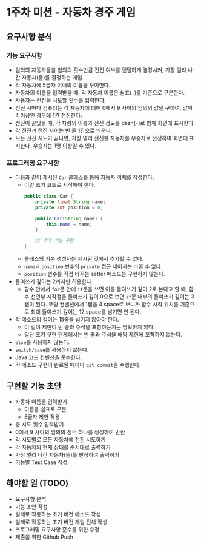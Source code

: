 # 1주차 미션 - 자동차 경주 게임
## 요구사항 분석
### 기능 요구사항
* 임의의 자동차들을 임의의 횟수만큼 전진 여부를 랜덤하게 결정시켜, 가장 멀리 나간 자동차(들)를 결정하는 게임.
* 각 자동차에 5글자 이내의 이름을 부여한다.
* 자동차의 이름을 입력받을 때, 각 자동차 이름은 쉼표(`,`)를 기준으로 구분한다.
* 사용자는 전진을 시도할 횟수를 입력한다.
* 전진 시마다 컴퓨터는 각 자동차에 대해 0에서 9 사이의 임의의 값을 구하여, 값이 4 이상인 경우에 1칸 전진한다.
* 전진이 끝났을 때, 각 차량의 이름과 전진 정도를 dash(`-`)로 함께 화면에 표시한다.
* 각 전진과 전진 사이는 빈 줄 1칸으로 띄운다.
* 모든 전진 시도가 끝나면, 가장 멀리 전진한 자동차를 우승자로 선정하여 화면에 표시한다. 우승자는 1명 이상일 수 있다.

### 프로그래밍 요구사항
* 다음과 같이 제시된 `Car` 클래스를 통해 자동차 객체를 작성한다.
  * 이런 초기 코드로 시작해야 한다.
    ```java
    public class Car {
        private final String name;
        private int position = 0;
    
        public Car(String name) {
            this.name = name;
        }
    
        // 추가 기능 구현
    }
    ```
  * 클래스의 기본 생성자는 제시된 것에서 추가할 수 없다.
  * `name`과 `position` 변수의 `private` 접근 제어자는 바꿀 수 없다.
  * `position` 변수를 직접 바꾸는 setter 메소드는 구현하지 않는다.
* 들여쓰기 깊이는 2까지만 허용한다.
  * 함수 안에서 `for`문 안에 `if`문을 쓰면 이를 들여쓰기 깊이 2로 본다고 할 때, 함수 선언부 시작점을 들여쓰기 깊이 0으로 보면 `if`문 내부의 들여쓰기 깊이는 3탭이 된다. 코딩 컨벤션에서 1탭을 4 space로 보니까 함수 시작 위치를 기준으로 최대 들여쓰기 깊이는 12 space를 넘기면 안 된다.
* 각 메소드의 길이는 15줄을 넘기지 않아야 한다.
  * 이 길이 제한이 빈 줄과 주석을 포함하는지는 명확하지 않다.
  * 일단 초기 구현 단계에서는 빈 줄과 주석을 해당 제한에 포함하지 않는다.
* `else`를 사용하지 않는다.
* `switch/case`를 사용하지 않는다.
* Java 코드 컨벤션을 준수한다.
* 각 메소드 구현이 완료될 때마다 `git commit`을 수행한다.

## 구현할 기능 초안
* 자동차 이름을 입력받기
  * 이름을 쉼표로 구분
  * 5글자 제한 적용
* 총 시도 횟수 입력받기
* 0에서 9 사이의 임의의 정수 하나를 생성하여 반환
* 각 시도별로 모든 자동차에 전진 시도하기
* 각 자동차의 현재 상태를 순서대로 출력하기
* 가장 멀리 나간 자동차(들)를 판정하여 출력하기
* 기능별 Test Case 작성

## 해야할 일 (TODO)
* 요구사항 분석 
* 기능 초안 작성 
* 실제로 작동하는 초기 버전 메소드 작성 
* 실제로 작동하는 초기 버전 게임 전체 작성 
* 프로그래밍 요구사항 준수를 위한 수정 
* 제출을 위한 Github Push 
